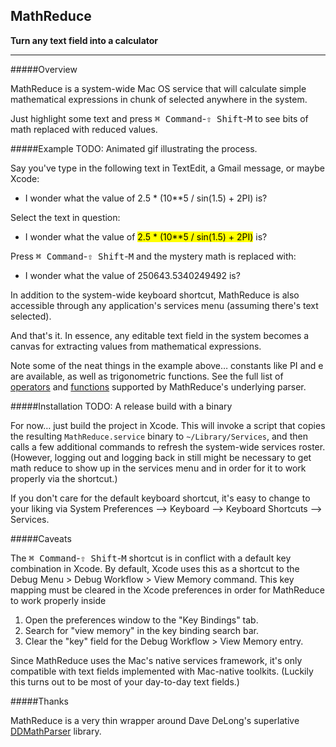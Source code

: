 MathReduce
----------
**Turn any text field into a calculator**

----

#####Overview

MathReduce is a system-wide Mac OS service that will calculate simple mathematical expressions in chunk of selected anywhere in the system.

Just highlight some text and press <kbd>⌘ Command</kbd>-<kbd>⇧ Shift</kbd>-<kbd>M</kbd> to see bits of math replaced with reduced values.


#####Example
TODO: Animated gif illustrating the process.

Say you've type in the following text in TextEdit, a Gmail message, or maybe Xcode:

* I wonder what the value of 2.5 * (10**5 / sin(1.5) + 2PI) is?

Select the text in question:

* I wonder what the value of <mark>2.5 * (10**5 / sin(1.5) + 2PI)</mark> is?

Press <kbd>⌘ Command</kbd>-<kbd>⇧ Shift</kbd>-<kbd>M</kbd> and the mystery math is replaced with:

* I wonder what the value of 250643.5340249492 is?
  

In addition to the system-wide keyboard shortcut, MathReduce is also accessible through any application's services menu (assuming there's text selected).

And that's it. In essence, any editable text field in the system becomes a canvas for extracting values from mathematical expressions.

Note some of the neat things in the example above… constants like PI and e are available, as well as trigonometric functions. See the full list of [operators](https://github.com/davedelong/DDMathParser/wiki/Operators) and [functions](https://github.com/davedelong/DDMathParser/wiki/Built-in-Functions) supported by MathReduce's underlying parser.

#####Installation
TODO: A release build with a binary

For now… just build the project in Xcode. This will invoke a script that copies the resulting `MathReduce.service` binary to `~/Library/Services`, and then calls a few additional commands to refresh the system-wide services roster. (However, logging out and logging back in still might be necessary to get math reduce to show up in the services menu and in order for it to work properly via the shortcut.)

If you don't care for the default keyboard shortcut, it's easy to change to your liking via System Preferences --> Keyboard --> Keyboard Shortcuts --> Services.


#####Caveats

The <kbd>⌘ Command</kbd>-<kbd>⇧ Shift</kbd>-<kbd>M</kbd> shortcut is in conflict with a default key combination in Xcode. By default, Xcode uses this as a shortcut to the Debug Menu > Debug Workflow > View Memory command. This key mapping must be cleared in the Xcode preferences in order for MathReduce to work properly inside 

1. Open the preferences window to the "Key Bindings" tab.
2. Search for "view memory" in the key binding search bar.
3. Clear the "key" field for the Debug Workflow > View Memory entry.

Since MathReduce uses the Mac's native services framework, it's only compatible with text fields implemented with Mac-native toolkits. (Luckily this turns out to be most of your day-to-day text fields.)


#####Thanks

MathReduce is a very thin wrapper around Dave DeLong's superlative [DDMathParser](https://github.com/davedelong/DDMathParser) library.